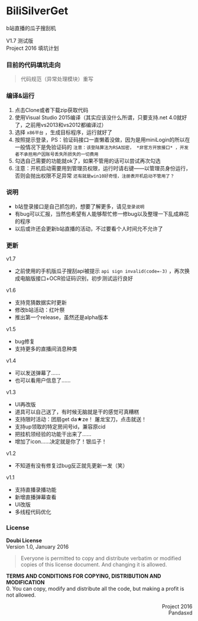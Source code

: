 ﻿# BiliSilverGet
b站直播的瓜子搜刮机

V1.7 测试版<br/>
Project 2016 填坑计划
### 目前的代码填坑走向
> 代码规范（异常处理模块）重写

### 编译&运行
1. 点击Clone或者下载zip获取代码
2. 使用Visual Studio 2015编译（其实应该没什么所谓，只要支持.net 4.0就好了，之前用vs2013和vs2012都编译过）
3. 选择 `x86平台` ，生成目标程序，运行就好了
4. 按照提示登录，PS：验证码接口一直懒着没做，因为是用miniLogin的所以在一般情况下是免验证码的 `注意：该登陆算法为RSA加密， *非官方开放接口* ，开发者不承担用户因账号丢失所损失的一切费用`
5. 勾选自己需要的功能就ok了，如果不管用的话可以尝试再次勾选
6. 注意：开机启动需要用到管理员权限，运行时请右键——以管理员身份运行，否则会抛出权限不足异常 `还有就是win10好奇怪，注册表开机启动不管用了？`

### 说明
- b站登录接口是自己抓包的，想要了解更多，请见`登录说明`
- 有bug可以汇报，当然也希望有人能够帮忙修一修bug以及整理一下乱成麻花的程序
- 以后或许还会更新b站直播的活动，不过要看个人时间允不允许了

### 更新
v1.7
- 之前使用的手机版瓜子搜刮api被提示 `api sign invalid(code=-3)` ，再次换成电脑版接口+OCR验证码识别，初步测试运行良好

v1.6
- 支持竞猜数据实时更新
- 修改b站活动：红叶祭
- 推出第一个release，虽然还是alpha版本

v1.5
- bug修复
- 支持更多的直播间消息种类

v1.4
- 可以发送弹幕了……
- 也可以看用户信息了……

v1.3
- UI再改版
- 道具可以自己送了，有时候无脑就是干的感觉可真糟糕
- 支持限时活动：团扇get da★ze！ 屠龙宝刀，点击就送！
- 支持up领取的特定房间号id，兼容原cid
- 把挂机领经验的功能干出来了……
- 增加了icon……决定就是你了！银瓜子！

v1.2
- 不知道有没有修复过bug反正就先更新一发（笑）

v1.1
- 支持直播录播功能
- 新增直播弹幕查看 
- UI改版
- 多线程代码优化

### License

**Doubi License**
<br/>
Version 1.0, January 2016

> Everyone is permitted to copy and distribute verbatim or modified copies of this license document.
And changing it is allowed.

**TERMS AND CONDITIONS FOR COPYING, DISTRIBUTION AND MODIFICATION**
<br/>
0. You can copy, modify and distribute all the code, but making a profit is not allowed.
<br/>
<p align="right">
Project 2016<br/>
Pandasxd
</p>
